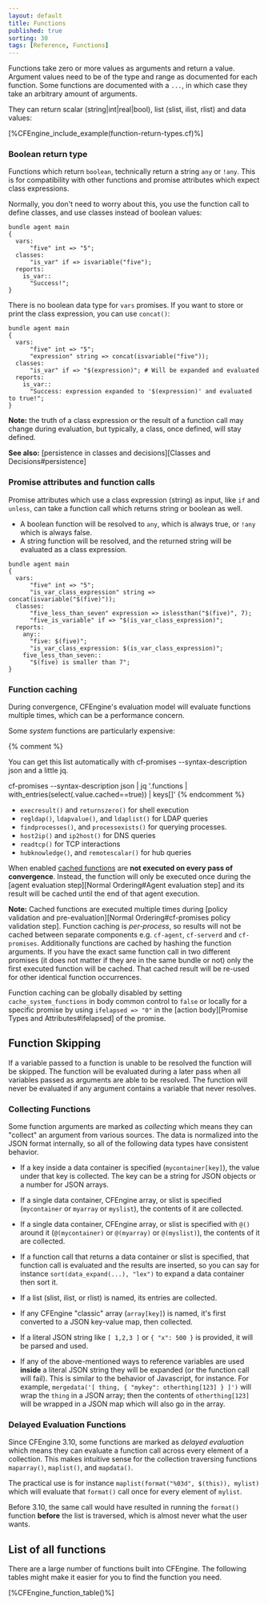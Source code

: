 ```yaml
---
layout: default
title: Functions
published: true
sorting: 30
tags: [Reference, Functions]
---
```


Functions take zero or more values as arguments and return a value.
Argument values need to be of the type and range as documented for each
function. Some functions are documented with a `...`, in which case they
take an arbitrary amount of arguments.

They can return scalar (string|int|real|bool), list (slist, ilist, rlist) and data values:

[%CFEngine_include_example(function-return-types.cf)%]

### Boolean return type

Functions which return `boolean`, technically return a string `any` or `!any`.
This is for compatibility with other functions and promise attributes which
expect class expressions.

Normally, you don't need to worry about this, you use the function call to
define classes, and use classes instead of boolean values:

```cf3
bundle agent main
{
  vars:
      "five" int => "5";
  classes:
      "is_var" if => isvariable("five");
  reports:
    is_var::
      "Success!";
}
```

There is no boolean data type for `vars` promises.
If you want to store or print the class expression, you can use `concat()`:

```cf3
bundle agent main
{
  vars:
      "five" int => "5";
      "expression" string => concat(isvariable("five"));
  classes:
      "is_var" if => "$(expression)"; # Will be expanded and evaluated
  reports:
    is_var::
      "Success: expression expanded to '$(expression)' and evaluated to true!";
}
```

**Note:** the truth of a class expression or the result of a function call may
change during evaluation, but typically, a class, once defined, will stay defined.

**See also:** [persistence in classes and decisions][Classes and Decisions#persistence]

### Promise attributes and function calls

Promise attributes which use a class expression (string) as input, like `if`
and `unless`, can take a function call which returns string or boolean as well.

* A boolean function will be resolved to `any`, which is always true, or `!any`
  which is always false.
* A string function will be resolved, and the returned string will be
  evaluated as a class expression.

```cf3
bundle agent main
{
  vars:
      "five" int => "5";
      "is_var_class_expression" string => concat(isvariable("$(five)"));
  classes:
      "five_less_than_seven" expression => islessthan("$(five)", 7);
      "five_is_variable" if => "$(is_var_class_expression)";
  reports:
    any::
      "five: $(five)";
      "is_var_class_expression: $(is_var_class_expression)";
    five_less_than_seven::
      "$(five) is smaller than 7";
}
```

### Function caching

During convergence, CFEngine's evaluation model will evaluate
functions multiple times, which can be a performance concern.

Some _system_ functions are particularly expensive:

{% comment %}

You can get this list automatically with cf-promises --syntax-description json and a little jq.

cf-promises --syntax-description json | jq '.functions | with_entries(select(.value.cached==true)) | keys[]'
{% endcomment %}

* `execresult()` and `returnszero()` for shell execution
* `regldap()`, `ldapvalue()`, and `ldaplist()` for LDAP queries
* `findprocesses()`, and `processexists()` for querying processes.
* `host2ip()` and `ip2host()` for DNS queries
* `readtcp()` for TCP interactions
* `hubknowledge()`, and `remotescalar()` for hub queries

When enabled
[cached functions](https://docs.cfengine.com/docs/{{site.cfengine.branch}}/search.html?q=The+return+value+is+cached)
are **not executed on every pass of convergence**. Instead, the function will
only be executed once during the
[agent evaluation step][Normal Ordering#Agent evaluation step]
and its result will be cached until the end of that agent execution.

**Note:** Cached functions are executed multiple times during
[policy validation and pre-evaluation][Normal Ordering#cf-promises policy validation step].
Function caching is *per-process*, so results will not be cached between
separate components e.g. `cf-agent`, `cf-serverd` and `cf-promises`.
Additionally functions are cached by hashing the function arguments. If you have
the exact same function call in two different promises (it does not matter if
they are in the same bundle or not) only the first executed function will be
cached. That cached result will be re-used for other identical function
occurrences.

Function caching can be globally disabled by setting `cache_system_functions` in
body common control to `false` or locally for a specific promise by using
`ifelapsed => "0"` in the [action body][Promise Types and Attributes#ifelapsed]
of the promise.

## Function Skipping

If a variable passed to a function is unable to be resolved the function will
be skipped. The function will be evaluated during a later pass when all
variables passed as arguments are able to be resolved. The function will never
be evaluated if any argument contains a variable that never resolves.

### Collecting Functions

Some function arguments are marked as *collecting* which means they
can "collect" an argument from various sources. The data is normalized
into the JSON format internally, so all of the following data types
have consistent behavior.

* If a key inside a data container is specified (`mycontainer[key]`),
the value under that key is collected. The key can be a string for
JSON objects or a number for JSON arrays.

* If a single data container, CFEngine array, or slist is specified
(`mycontainer` or `myarray` or `myslist`), the contents of it are
collected.

* If a single data container, CFEngine array, or slist is specified
with `@()` around it (`@(mycontainer)` or `@(myarray)` or
`@(myslist)`), the contents of it are collected.

* If a function call that returns a data container or slist is
  specified, that function call is evaluated and the results are
  inserted, so you can say for instance `sort(data_expand(...), "lex")`
  to expand a data container then sort it.

* If a list (slist, ilist, or rlist) is named, its entries are collected.

* If any CFEngine "classic" array (`array[key]`) is named, it's first
converted to a JSON key-value map, then collected.

* If a literal JSON string like `[ 1,2,3 ]` or `{ "x": 500 }` is
provided, it will be parsed and used.

* If any of the above-mentioned ways to reference variables are used
**inside** a literal JSON string they will be expanded (or the
function call will fail). This is similar to the behavior of
Javascript, for instance.  For example, `mergedata('[ thing, { "mykey": otherthing[123] } ]')`
will wrap the `thing` in a JSON array; then the contents of
`otherthing[123]` will be wrapped in a JSON map which will also go in
the array.

### Delayed Evaluation Functions

Since CFEngine 3.10, some functions are marked as *delayed evaluation* which
means they can evaluate a function call across every element of a collection.
This makes intuitive sense for the collection traversing functions `maparray()`,
`maplist()`, and `mapdata()`.

The practical use is for instance `maplist(format("%03d", $(this)), mylist)`
which will evaluate that `format()` call once for every element of `mylist`.

Before 3.10, the same call would have resulted in running the `format()`
function **before** the list is traversed, which is almost never what the user
wants.

## List of all functions

There are a large number of functions built into CFEngine. The following
tables might make it easier for you to find the function you need.

[%CFEngine_function_table()%]
